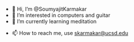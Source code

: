 - 👋 Hi, I’m @SoumyajitKarmakar
- 👀 I’m interested in computers and guitar
- 🌱 I’m currently learning meditation
<!---- 💞️ I’m looking to collaborate on theoretical ML projects.--->
- 📫 How to reach me, use skarmakar@ucsd.edu


<!---
SoumyajitKarmakar/SoumyajitKarmakar is a ✨ special ✨ repository because its `README.md` (this file) appears on your GitHub profile.
You can click the Preview link to take a look at your changes.
--->
